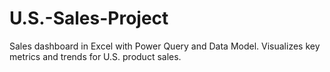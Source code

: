# U.S.-Sales-Project
 Sales dashboard in Excel with Power Query and Data Model. Visualizes key metrics and trends for U.S. product sales.
